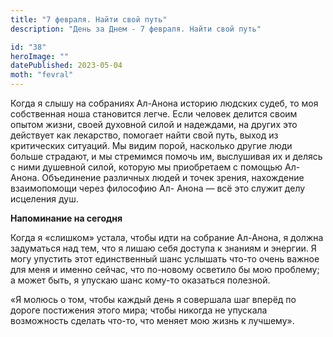 ```yaml
---
title: "7 февраля. Найти свой путь"
description: "День за Днем - 7 февраля. Найти свой путь"

id: "38"
heroImage: ""
datePublished: 2023-05-04
moth: "fevral"
---
```


Когда я слышу на собраниях Ал-Анона историю людских судеб, то моя собственная
ноша становится легче. Если человек делится своим опытом жизни, своей духовной
силой и надеждами, на других это действует как лекарство, помогает найти свой
путь, выход из критических ситуаций. Мы видим порой, насколько другие люди
больше страдают, и мы стремимся помочь им, выслушивая их и делясь с ними
душевной силой, которую мы приобретаем с помощью Ал-Анона. Объединение
различных людей и точек зрения, нахождение взаимопомощи через философию Ал-
Анона — всё это служит делу исцеления душ.

**Напоминание на сегодня**

Когда я «слишком» устала, чтобы идти на собрание Ал-Анона, я должна задуматься
над тем, что я лишаю себя доступа к знаниям и энергии. Я могу упустить этот
единственный шанс услышать что-то очень важное для меня и именно сейчас, что
по-новому осветило бы мою проблему; а может быть, я упускаю шанс кому-то
оказаться полезной.

«Я молюсь о том, чтобы каждый день я совершала шаг вперёд по дороге постижения
этого мира; чтобы никогда не упускала возможность сделать что-то, что меняет
мою жизнь к лучшему».
